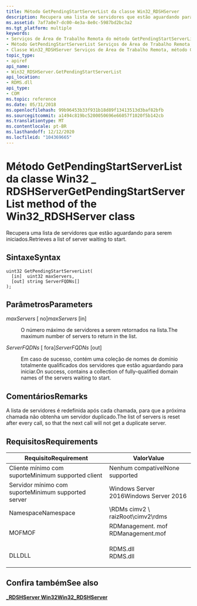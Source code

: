 ```yaml
---
title: Método GetPendingStartServerList da classe Win32_RDSHServer
description: Recupera uma lista de servidores que estão aguardando para serem iniciados.
ms.assetid: 7af7a0e7-dc00-4e3a-8e0c-5987bd2bc3a2
ms.tgt_platform: multiple
keywords:
- Serviços de Área de Trabalho Remota do método GetPendingStartServerList
- Método GetPendingStartServerList Serviços de Área de Trabalho Remota, classe Win32_RDSHServer
- Classe Win32_RDSHServer Serviços de Área de Trabalho Remota, método GetPendingStartServerList
topic_type:
- apiref
api_name:
- Win32_RDSHServer.GetPendingStartServerList
api_location:
- RDMS.dll
api_type:
- COM
ms.topic: reference
ms.date: 05/31/2018
ms.openlocfilehash: 99b96453b33f931b18d89f13413513d3baf82bfb
ms.sourcegitcommit: a1494c819bc5200050696e66057f1020f5b142cb
ms.translationtype: MT
ms.contentlocale: pt-BR
ms.lasthandoff: 12/12/2020
ms.locfileid: "104369665"
---
```

# <a name="getpendingstartserverlist-method-of-the-win32_rdshserver-class"></a><span data-ttu-id="e8170-106">Método GetPendingStartServerList da classe Win32 \_ RDSHServer</span><span class="sxs-lookup"><span data-stu-id="e8170-106">GetPendingStartServerList method of the Win32\_RDSHServer class</span></span>

<span data-ttu-id="e8170-107">Recupera uma lista de servidores que estão aguardando para serem iniciados.</span><span class="sxs-lookup"><span data-stu-id="e8170-107">Retrieves a list of server waiting to start.</span></span>

## <a name="syntax"></a><span data-ttu-id="e8170-108">Sintaxe</span><span class="sxs-lookup"><span data-stu-id="e8170-108">Syntax</span></span>


```mof
uint32 GetPendingStartServerList(
  [in]  uint32 maxServers,
  [out] string ServerFQDNs[]
);
```



## <a name="parameters"></a><span data-ttu-id="e8170-109">Parâmetros</span><span class="sxs-lookup"><span data-stu-id="e8170-109">Parameters</span></span>

<dl> <dt>

<span data-ttu-id="e8170-110">*maxServers* \[ no\]</span><span class="sxs-lookup"><span data-stu-id="e8170-110">*maxServers* \[in\]</span></span>
</dt> <dd>

<span data-ttu-id="e8170-111">O número máximo de servidores a serem retornados na lista.</span><span class="sxs-lookup"><span data-stu-id="e8170-111">The maximum number of servers to return in the list.</span></span>

</dd> <dt>

<span data-ttu-id="e8170-112">*ServerFQDNs* \[ fora\]</span><span class="sxs-lookup"><span data-stu-id="e8170-112">*ServerFQDNs* \[out\]</span></span>
</dt> <dd>

<span data-ttu-id="e8170-113">Em caso de sucesso, contém uma coleção de nomes de domínio totalmente qualificados dos servidores que estão aguardando para iniciar.</span><span class="sxs-lookup"><span data-stu-id="e8170-113">On success, contains a collection of fully-qualified domain names of the servers waiting to start.</span></span>

</dd> </dl>

## <a name="remarks"></a><span data-ttu-id="e8170-114">Comentários</span><span class="sxs-lookup"><span data-stu-id="e8170-114">Remarks</span></span>

<span data-ttu-id="e8170-115">A lista de servidores é redefinida após cada chamada, para que a próxima chamada não obtenha um servidor duplicado.</span><span class="sxs-lookup"><span data-stu-id="e8170-115">The list of servers is reset after every call, so that the next call will not get a duplicate server.</span></span>

## <a name="requirements"></a><span data-ttu-id="e8170-116">Requisitos</span><span class="sxs-lookup"><span data-stu-id="e8170-116">Requirements</span></span>



| <span data-ttu-id="e8170-117">Requisito</span><span class="sxs-lookup"><span data-stu-id="e8170-117">Requirement</span></span> | <span data-ttu-id="e8170-118">Valor</span><span class="sxs-lookup"><span data-stu-id="e8170-118">Value</span></span> |
|-------------------------------------|---------------------------------------------------------------------------------------------|
| <span data-ttu-id="e8170-119">Cliente mínimo com suporte</span><span class="sxs-lookup"><span data-stu-id="e8170-119">Minimum supported client</span></span><br/> | <span data-ttu-id="e8170-120">Nenhum compatível</span><span class="sxs-lookup"><span data-stu-id="e8170-120">None supported</span></span><br/>                                                                   |
| <span data-ttu-id="e8170-121">Servidor mínimo com suporte</span><span class="sxs-lookup"><span data-stu-id="e8170-121">Minimum supported server</span></span><br/> | <span data-ttu-id="e8170-122">Windows Server 2016</span><span class="sxs-lookup"><span data-stu-id="e8170-122">Windows Server 2016</span></span><br/>                                                              |
| <span data-ttu-id="e8170-123">Namespace</span><span class="sxs-lookup"><span data-stu-id="e8170-123">Namespace</span></span><br/>                | <span data-ttu-id="e8170-124">\\RDMs cimv2 \\ raiz</span><span class="sxs-lookup"><span data-stu-id="e8170-124">Root\\cimv2\\rdms</span></span><br/>                                                                |
| <span data-ttu-id="e8170-125">MOF</span><span class="sxs-lookup"><span data-stu-id="e8170-125">MOF</span></span><br/>                      | <dl> <span data-ttu-id="e8170-126"><dt>RDManagement. mof</dt></span><span class="sxs-lookup"><span data-stu-id="e8170-126"><dt>RDManagement.mof</dt></span></span> </dl> |
| <span data-ttu-id="e8170-127">DLL</span><span class="sxs-lookup"><span data-stu-id="e8170-127">DLL</span></span><br/>                      | <dl> <span data-ttu-id="e8170-128"><dt>RDMS.dll</dt></span><span class="sxs-lookup"><span data-stu-id="e8170-128"><dt>RDMS.dll</dt></span></span> </dl>         |



## <a name="see-also"></a><span data-ttu-id="e8170-129">Confira também</span><span class="sxs-lookup"><span data-stu-id="e8170-129">See also</span></span>

<dl> <dt>

[<span data-ttu-id="e8170-130">**\_RDSHServer Win32**</span><span class="sxs-lookup"><span data-stu-id="e8170-130">**Win32\_RDSHServer**</span></span>](win32-rdshserver.md)
</dt> </dl>

 

 





